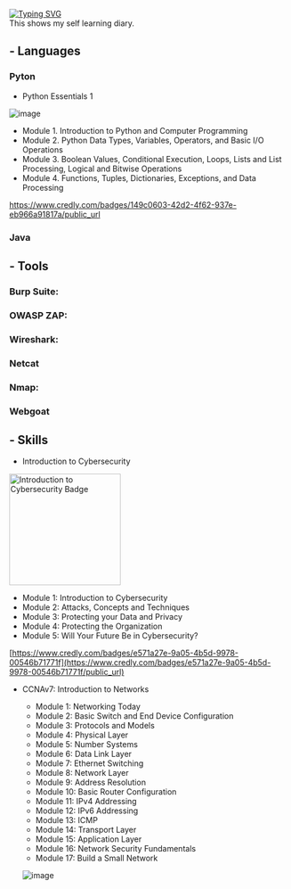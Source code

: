 
[![Typing SVG](https://readme-typing-svg.herokuapp.com?font=Fira+Code&weight=600&size=31&duration=4500&pause=1000&color=164B63&multiline=true&width=453&height=100&lines=Self_Learning)](https://git.io/typing-svg)   
This shows my self learning diary.



## - Languages


### Pyton

* Python Essentials 1
  
![image](https://github.com/user-attachments/assets/d7288bd9-4742-407d-9171-f359f1e2c98e)

  - Module 1. Introduction to Python and Computer Programming
  - Module 2. Python Data Types, Variables, Operators, and Basic I/O Operations
  - Module 3. Boolean Values, Conditional Execution, Loops, Lists and List Processing, Logical and Bitwise Operations
  - Module 4. Functions, Tuples, Dictionaries, Exceptions, and Data Processing
 
https://www.credly.com/badges/149c0603-42d2-4f62-937e-eb966a91817a/public_url


### Java




## - Tools

  ### Burp Suite: 
  
  ### OWASP ZAP: 
  
  ### Wireshark: 

  ### Netcat

  ### Nmap:

  ### Webgoat 



## - Skills

* Introduction to Cybersecurity

<img src="https://github.com/user-attachments/assets/d1671b70-a422-4c33-b563-67dfdae6c4d6" alt="Introduction to Cybersecurity Badge" style="width:200px;height:200px;"> 


  - Module 1: Introduction to Cybersecurity
  - Module 2: Attacks, Concepts and Techniques
  - Module 3: Protecting your Data and Privacy
  - Module 4: Protecting the Organization
  - Module 5: Will Your Future Be in Cybersecurity?

[https://www.credly.com/badges/e571a27e-9a05-4b5d-9978-00546b71771f](https://www.credly.com/badges/e571a27e-9a05-4b5d-9978-00546b71771f/public_url)


* CCNAv7: Introduction to Networks

    - Module 1: Networking Today
    - Module 2: Basic Switch and End Device Configuration
    - Module 3: Protocols and Models
    - Module 4: Physical Layer
    - Module 5: Number Systems
    - Module 6: Data Link Layer
    - Module 7: Ethernet Switching
    - Module 8: Network Layer
    - Module 9: Address Resolution
    - Module 10: Basic Router Configuration
    - Module 11: IPv4 Addressing
    - Module 12: IPv6 Addressing
    - Module 13: ICMP
    - Module 14: Transport Layer
    - Module 15: Application Layer
    - Module 16: Network Security Fundamentals
    - Module 17: Build a Small Network

  ![image](https://github.com/user-attachments/assets/2e685d98-f4a8-43ad-aac9-287350276426)



